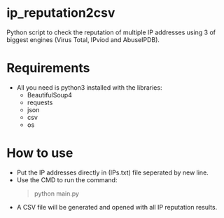 # ip_reputation2csv
Python script to check the reputation of multiple IP addresses using 3 of biggest engines (Virus Total, IPviod and AbuseIPDB).

# Requirements
- All you need is python3 installed with the libraries:
  + BeautifulSoup4
  + requests
  + json
  + csv
  + os

# How to use
- Put the IP addresses directly in (IPs.txt) file seperated by new line.
- Use the CMD to run the command:
  > python main.py 
- A CSV file will be generated and opened with all IP reputation results.

